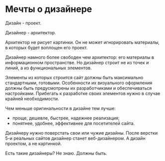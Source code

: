 # Мечты о дизайнере

Дизайн - проект.

Дизайнер - архитектор.

Архитектор не рисует картинки. Он не может игнорировать материалы, в которых будет воплощен его проект.

Дизайнер намного более свободен чем архитектор: его материалы в информационном пространстве. Но дизайнер строит не из точек и линий, а из функциональных элементов.

Элементы из которых строится сайт должны быть максимально стандартными, готовыми. Особенности их визуального оформления должны быть предусмотрены их разработчиками и обеспечиваться настройками. Прибегать к разработке своих элементов нужно в случае крайней необходимости.

Чем меньше оригинальности в дизайне тем лучше:
* проще, дешевле, быстрее, надежнее реализация;
* понятнее, удобнее, эффективнее для посетителей сайта.

Дизайнеру нужно поверстать свои или чужие дизайны. После верстки 5-и реальных сайтов дизайнер станет веб-дизайнером. А дизайн проектом, а не картинкой.

Есть такие дизайнеры? Не знаю. Должны быть.